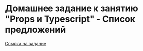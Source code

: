 # Домашнее задание к занятию "Props и Typescript" - Список предложений

[Ссылка на задание](https://github.com/netology-code/ra16-homeworks/tree/ra-51/props/listing)